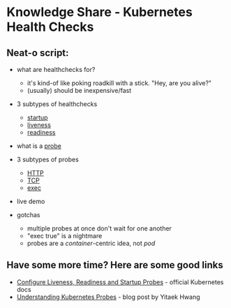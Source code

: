 # Knowledge Share - Kubernetes Health Checks

## Neat-o script:
* what are healthchecks for?
    * it's kind-of like poking roadkill with a stick.  "Hey, are you alive?"
    * (usually) should be inexpensive/fast
* 3 subtypes of healthchecks
    * [startup](https://kubernetes.io/docs/tasks/configure-pod-container/configure-liveness-readiness-startup-probes/#define-startup-probes)
    * [liveness](https://kubernetes.io/docs/tasks/configure-pod-container/configure-liveness-readiness-startup-probes/#define-a-liveness-http-request)
    * [readiness](https://kubernetes.io/docs/tasks/configure-pod-container/configure-liveness-readiness-startup-probes/#define-readiness-probes)
* what is a [probe](https://kubernetes.io/docs/tasks/configure-pod-container/configure-liveness-readiness-startup-probes/#configure-probes)
* 3 subtypes of probes
    * [HTTP](https://kubernetes.io/docs/tasks/configure-pod-container/configure-liveness-readiness-startup-probes/#http-probes)
    * [TCP](https://kubernetes.io/docs/tasks/configure-pod-container/configure-liveness-readiness-startup-probes/#tcp-probes)
    * [exec]()
    
* live demo
* gotchas
    * multiple probes at once don't wait for one another
    * "exec true" is a nightmare
    * probes are a _container_-centric idea, not _pod_

## Have some more time?  Here are some good links
* [Configure Liveness, Readiness and Startup Probes](https://kubernetes.io/docs/tasks/configure-pod-container/configure-liveness-readiness-startup-probes/) - official Kubernetes docs
* [Understanding Kubernetes Probes](https://blog.devgenius.io/understanding-kubernetes-probes-5daaff67599a) - blog post by Yitaek Hwang